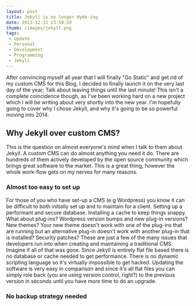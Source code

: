 ```yaml
---
layout: post
title: Jekyll is no longer Hyde-ing
date: 2013-12-31 23:59:59
thumb: /images/jekyll.png
tags:
 - Update
 - Personal
 - Development
 - Programming
 - Jekyll
---
```

After convincing myself all year that I will finally "Go Static" and get rid of my custom CMS for this Blog, I decided to finally launch it on the very last day of the year; Talk about leaving things until the last minute! This isn't a complete coincidence though, as I've been working hard on a new project which I will be writing about very shortly into the new year. I'm hopefully going to cover why I chose Jekyll, and why it's going to be so powerful moving into 2014.

## Why Jekyll over custom CMS?

This is the question on almost everyone's mind when I talk to them about Jekyll. A custom CMS can do almost anything you need it do. There are hundreds of them actively developed by the open source community which brings great software to the market. This is a great thing, however the whole work-flow gets on my nerves for many reasons.

### Almost too easy to set up

For those of you who have set-up a CMS (e.g Wordpress) you know it can be difficult to both initially set up and to maintain for a client. Setting up a performant and secure database. Installing a cache to keep things snappy. What about plug-ins? Wordpress version bumps and new plug-in versions? New themes? Your new theme doesn't work with one of the plug-ins that are running but an alternative plug-in doesn't work with another plug-in that is installed? Security patches? These are just a few of the many issues that developers run into when creating and maintaining a traditional CMS. Imagine if all of that was gone. Since Jekyll is entirely flat file based there is no database or cache needed to get performance. There is no dynamic scripting language so it's virtually impossible to get hacked. Updating the software is very easy in comparison and since it's all flat files you can simply role back (you are using version control, right?) to the previous version in seconds until you have more time to do an upgrade.

### No backup strategy needed

